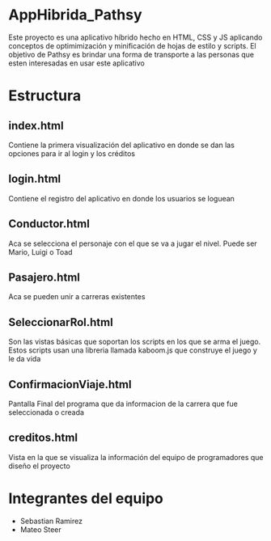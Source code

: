 # AppHibrida_Pathsy
Este proyecto es una aplicativo híbrido hecho en HTML, CSS y JS aplicando conceptos de optimimización y minificación de
hojas de estilo y scripts. El objetivo de Pathsy es brindar una forma de transporte a las personas que esten
interesadas en usar este aplicativo

# Estructura
## index.html
Contiene la primera visualización del aplicativo en donde se dan las opciones para ir al login y los créditos
## login.html
Contiene el registro del aplicativo en donde los usuarios se loguean
## Conductor.html
Aca se selecciona el personaje con el que se va a jugar el nivel. Puede ser Mario, Luigi o Toad
## Pasajero.html
Aca se pueden unir a carreras existentes
## SeleccionarRol.html
Son las vistas básicas que soportan los scripts en los que se arma el juego. Estos scripts usan una libreria llamada kaboom.js que construye el juego y le da vida
## ConfirmacionViaje.html
Pantalla Final del programa que da informacion de la carrera que fue seleccionada o creada
## creditos.html
Vista en la que se visualiza la información del equipo de programadores que diseño el proyecto

# Integrantes del equipo
- Sebastian Ramirez
- Mateo Steer
